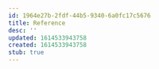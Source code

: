 ```yaml
---
id: 1964e27b-2fdf-44b5-9340-6a0fc17c5676
title: Reference
desc: ''
updated: 1614533943758
created: 1614533943758
stub: true
---
```


